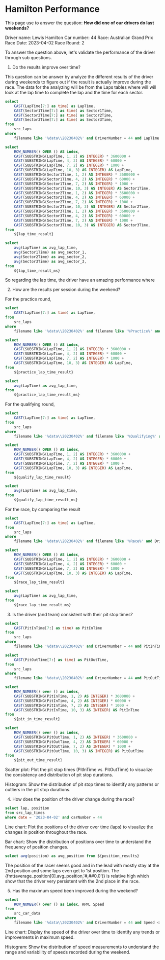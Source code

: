 # Hamilton Performance

This page use to answer the question: **How did one of our drivers do last weekends?**

Driver name: Lewis Hamilton
Car number: 44
Race: Australian Grand Prix
Race Date: 2023-04-02
Race Round: 2

To answer the question above, let's validate the performance of the driver through sub questions.
1. Do the results improve over time?

This question can be answer by analyze the different results of the driver during weekends to figure out if the result is actually improve during the race. The data for the analyzing will be from the Laps tables where will will look at the lap time to complete the lap and the time for each sector.

```sql lap_time_result
select 
    CAST(LapTime[7:] as time) as LapTime, 
    CAST(Sector1Time[7:] as time) as Sector1Time,
    CAST(Sector2Time[7:] as time) as Sector2Time,
    CAST(Sector3Time[7:] as time) as Sector3Time, 
from 
    src_laps
where 
    filename like '%data\\20230402%' and DriverNumber = 44 and LapTime not null
```

```sql lap_time_result_ms
select 
    ROW_NUMBER() OVER () AS index,
    CAST(SUBSTRING(LapTime, 1, 2) AS INTEGER) * 3600000 + 
    CAST(SUBSTRING(LapTime, 4, 2) AS INTEGER) * 60000 +
    CAST(SUBSTRING(LapTime, 7, 2) AS INTEGER) * 1000 + 
    CAST(SUBSTRING(LapTime, 10, 3) AS INTEGER) AS LapTime,  
    CAST(SUBSTRING(Sector1Time, 1, 2) AS INTEGER) * 3600000 + 
    CAST(SUBSTRING(Sector1Time, 4, 2) AS INTEGER) * 60000 +
    CAST(SUBSTRING(Sector1Time, 7, 2) AS INTEGER) * 1000 + 
    CAST(SUBSTRING(Sector1Time, 10, 3) AS INTEGER) AS Sector1Time,  
    CAST(SUBSTRING(Sector2Time, 1, 2) AS INTEGER) * 3600000 + 
    CAST(SUBSTRING(Sector2Time, 4, 2) AS INTEGER) * 60000 +
    CAST(SUBSTRING(Sector2Time, 7, 2) AS INTEGER) * 1000 + 
    CAST(SUBSTRING(Sector2Time, 10, 3) AS INTEGER) AS Sector2Time,  
    CAST(SUBSTRING(Sector3Time, 1, 2) AS INTEGER) * 3600000 + 
    CAST(SUBSTRING(Sector3Time, 4, 2) AS INTEGER) * 60000 +
    CAST(SUBSTRING(Sector3Time, 7, 2) AS INTEGER) * 1000 + 
    CAST(SUBSTRING(Sector3Time, 10, 3) AS INTEGER) AS Sector3Time,  
from 
    ${lap_time_result}
```

```sql avg_lap_time_result_ms
select 
    avg(LapTime) as avg_lap_time,
    avg(Sector1Time) as avg_sector_1,
    avg(Sector2Time) as avg_sector_2,
    avg(Sector3Time) as avg_sector_3,  
from 
    ${lap_time_result_ms}
```
So regarding the lap time, the driver have an amazing performance where 
<LineChart data={lap_time_result_ms} x=index y="LapTime">
    <ReferenceLine y={avg_lap_time_result_ms[0].avg_lap_time} label="Average Time in ms"/>
</LineChart>

<LineChart data={lap_time_result_ms} x=index y="Sector1Time">
    <ReferenceLine y={avg_lap_time_result_ms[0].avg_sector_1} label="Average Time in ms"/>
</LineChart>

<LineChart data={lap_time_result_ms} x=index y="Sector2Time">
    <ReferenceLine y={avg_lap_time_result_ms[0].avg_sector_2} label="Average Time in ms"/>
</LineChart>

<LineChart data={lap_time_result_ms} x=index y="Sector3Time">
    <ReferenceLine y={avg_lap_time_result_ms[0].avg_sector_3} label="Average Time in ms"/>
</LineChart>

2. How are the results per session during the weekend?

For the practice round,

```sql practice_lap_time_result
select 
    CAST(LapTime[7:] as time) as LapTime, 
from 
    src_laps
where 
    filename like '%data\\20230402%' and filename like '%Practice%' and DriverNumber = 44 and LapTime not null
```
```sql practice_lap_time_result_ms
select 
    ROW_NUMBER() OVER () AS index,
    CAST(SUBSTRING(LapTime, 1, 2) AS INTEGER) * 3600000 + 
    CAST(SUBSTRING(LapTime, 4, 2) AS INTEGER) * 60000 +
    CAST(SUBSTRING(LapTime, 7, 2) AS INTEGER) * 1000 + 
    CAST(SUBSTRING(LapTime, 10, 3) AS INTEGER) AS LapTime,  
from 
    ${practice_lap_time_result}
```
```sql avg_practice_lap_time_result_ms
select 
    avg(LapTime) as avg_lap_time,
from 
    ${practice_lap_time_result_ms}
```
<LineChart data={practice_lap_time_result_ms} x=index y=LapTime >
    <ReferenceLine y={avg_practice_lap_time_result_ms[0].avg_lap_time} label="Average Time in ms"/>
</LineChart>

For the qualifying round,

```sql qualify_lap_time_result
select 
    CAST(LapTime[7:] as time) as LapTime, 
from 
    src_laps
where 
    filename like '%data\\20230402%' and filename like '%Qualifying%' and DriverNumber = 44 and LapTime not null
```
```sql qualify_lap_time_result_ms
select 
    ROW_NUMBER() OVER () AS index,
    CAST(SUBSTRING(LapTime, 1, 2) AS INTEGER) * 3600000 + 
    CAST(SUBSTRING(LapTime, 4, 2) AS INTEGER) * 60000 +
    CAST(SUBSTRING(LapTime, 7, 2) AS INTEGER) * 1000 + 
    CAST(SUBSTRING(LapTime, 10, 3) AS INTEGER) AS LapTime,  
from 
    ${qualify_lap_time_result}
```
```sql avg_qualify_lap_time_result_ms
select 
    avg(LapTime) as avg_lap_time,
from 
    ${qualify_lap_time_result_ms}
```
<LineChart data={qualify_lap_time_result_ms} x=index y=LapTime >
    <ReferenceLine y={avg_qualify_lap_time_result_ms[0].avg_lap_time} label="Average Time in ms"/>
</LineChart>

For the race, by comparing the result

```sql race_lap_time_result
select 
    CAST(LapTime[7:] as time) as LapTime, 
from 
    src_laps
where 
    filename like '%data\\20230402%' and filename like '%Race%' and DriverNumber = 44 and LapTime not null
```
```sql race_lap_time_result_ms
select 
    ROW_NUMBER() OVER () AS index,
    CAST(SUBSTRING(LapTime, 1, 2) AS INTEGER) * 3600000 + 
    CAST(SUBSTRING(LapTime, 4, 2) AS INTEGER) * 60000 +
    CAST(SUBSTRING(LapTime, 7, 2) AS INTEGER) * 1000 + 
    CAST(SUBSTRING(LapTime, 10, 3) AS INTEGER) AS LapTime,    
from 
    ${race_lap_time_result}
```
```sql avg_race_lap_time_result_ms
select 
    avg(LapTime) as avg_lap_time,
from 
    ${race_lap_time_result_ms}
```
<LineChart data={race_lap_time_result_ms} x=index y=LapTime >
    <ReferenceLine y={avg_race_lap_time_result_ms[0].avg_lap_time} label="Average Time in ms"/>
</LineChart>

3. Is the driver (and team) consistent with their pit stop times?

```sql pit_in_time_result
select
    CAST(PitInTime[7:] as time) as PitInTime 
from 
    src_laps
where 
    filename like '%data\\20230402%' and DriverNumber = 44 and PitInTime not null 
```

```sql pit_out_time_result
select
    CAST(PitOutTime[7:] as time) as PitOutTime,  
from 
    src_laps
where 
    filename like '%data\\20230402%' and DriverNumber = 44 and PitOutTime not null
```

```sql pit_in_time_result_ms
select  
    ROW_NUMBER() over () as index,
    CAST(SUBSTRING(PitInTime, 1, 2) AS INTEGER) * 3600000 + 
    CAST(SUBSTRING(PitInTime, 4, 2) AS INTEGER) * 60000 +
    CAST(SUBSTRING(PitInTime, 7, 2) AS INTEGER) * 1000 + 
    CAST(SUBSTRING(PitInTime, 10, 3) AS INTEGER) AS PitInTime
from 
    ${pit_in_time_result}
```

```sql pit_out_time_result_ms
select
    ROW_NUMBER() over () as index,
    CAST(SUBSTRING(PitOutTime, 1, 2) AS INTEGER) * 3600000 + 
    CAST(SUBSTRING(PitOutTime, 4, 2) AS INTEGER) * 60000 +
    CAST(SUBSTRING(PitOutTime, 7, 2) AS INTEGER) * 1000 + 
    CAST(SUBSTRING(PitOutTime, 10, 3) AS INTEGER) AS PitOutTime
from 
    ${pit_out_time_result}
```

Scatter plot: Plot the pit stop times (PitInTime vs. PitOutTime) to visualize the consistency and distribution of pit stop durations.
<ScatterPlot 
    data={pit_in_time_result_ms} 
    x=index 
    y=PitInTime
/>

<ScatterPlot 
    data={pit_out_time_result_ms} 
    x=index 
    y=PitOutTime
/>

Histogram: Show the distribution of pit stop times to identify any patterns or outliers in the pit stop durations.
<Histogram
    data={pit_in_time_result_ms} 
    x=PitInTime 
/>

<Histogram
    data={pit_out_time_result_ms} 
    x=PitOutTime 
/>

4. How does the position of the driver change during the race?
```sql position_results
select lap, position
from src_lap_times
where date = '2023-04-02' and carNumber = 44
```

Line chart: Plot the positions of the driver over time (laps) to visualize the changes in position throughout the race.
<LineChart data={position_results} x=lap y=position />

Bar chart: Show the distribution of positions over time to understand the frequency of position changes.
<BarChart  data={position_results} x=lap y=position />

```sql average_position
select avg(position) as avg_position from ${position_results}
```

The position of the racer seems good and in the lead with mostly stay at the 2nd position and some laps even get to 1st position. The {fmt(average_position[0].avg_position,'#,##0.0')} is relative high which show that the driver very persistent with the 2nd place in the race.

5. Has the maximum speed been improved during the weekend?

```sql speed_result
select 
    ROW_NUMBER() over () as index, RPM, Speed
from 
    src_car_data
where 
    filename like '%data\\20230402%' and DriverNumber = 44 and Speed <> 0
```
Line chart: Display the speed of the driver over time to identify any trends or improvements in maximum speed.
<LineChart data={speed_result} x=index y=Speed />

Histogram: Show the distribution of speed measurements to understand the range and variability of speeds recorded during the weekend.
<Histogram 
    data={speed_result} 
    x=Speed 
    xAxisTitle="Speed in km/h"
/>
